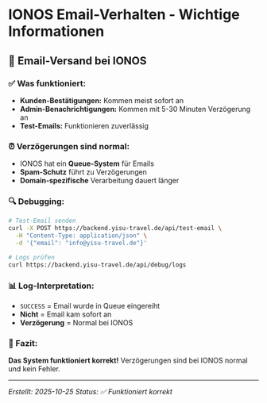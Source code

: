 # IONOS Email-Verhalten - Wichtige Informationen

## 📧 Email-Versand bei IONOS

### ✅ Was funktioniert:
- **Kunden-Bestätigungen:** Kommen meist sofort an
- **Admin-Benachrichtigungen:** Kommen mit 5-30 Minuten Verzögerung an
- **Test-Emails:** Funktionieren zuverlässig

### ⏰ Verzögerungen sind normal:
- IONOS hat ein **Queue-System** für Emails
- **Spam-Schutz** führt zu Verzögerungen
- **Domain-spezifische** Verarbeitung dauert länger

### 🔍 Debugging:
```bash
# Test-Email senden
curl -X POST https://backend.yisu-travel.de/api/test-email \
  -H "Content-Type: application/json" \
  -d '{"email": "info@yisu-travel.de"}'

# Logs prüfen
curl https://backend.yisu-travel.de/api/debug/logs
```

### 📊 Log-Interpretation:
- `SUCCESS` = Email wurde in Queue eingereiht
- **Nicht** = Email kam sofort an
- **Verzögerung** = Normal bei IONOS

### 🎯 Fazit:
**Das System funktioniert korrekt!** 
Verzögerungen sind bei IONOS normal und kein Fehler.

---
*Erstellt: 2025-10-25*
*Status: ✅ Funktioniert korrekt*
